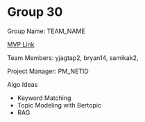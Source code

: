 # Group 30
Group Name: TEAM_NAME

[MVP Link](https://docs.google.com/document/d/1xFI9DDdO5HZAcu36Y6NL-RTDry5E3WHkfy-ZEWuqbXM/edit?usp=sharing)

Team Members: yjagtap2, bryan14, samikak2,

Project Manager: PM_NETID


Algo Ideas
- Keyword Matching
- Topic Modeling with Bertopic
- RAG 
